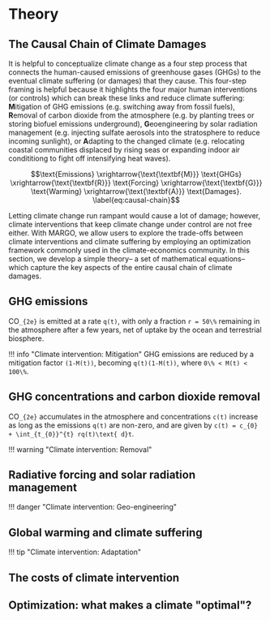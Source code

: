 # Theory

## The Causal Chain of Climate Damages

It is helpful to conceptualize climate change as a four step process that connects the human-caused emissions of greenhouse gases (GHGs) to the eventual climate suffering (or damages) that they cause. This four-step framing is helpful because it highlights the four major human interventions (or controls) which can break these links and reduce climate suffering: **M**itigation of GHG emissions (e.g. switching away from fossil fuels), **R**emoval of carbon dioxide from the atmosphere (e.g. by planting trees or storing biofuel emissions underground), **G**eoengineering by solar radiation management (e.g. injecting sulfate aerosols into the stratosphere to reduce incoming sunlight), or **A**dapting to the changed climate (e.g. relocating coastal communities displaced by rising seas or expanding indoor air condititiong to fight off intensifying heat waves).

```math
\text{Emissions}
\xrightarrow{\text{\textbf{M}}}
\text{GHGs}
\xrightarrow{\text{\textbf{R}}}
\text{Forcing}
\xrightarrow{\text{\textbf{G}}}
\text{Warming}
\xrightarrow{\text{\textbf{A}}}
\text{Damages}.
\label{eq:causal-chain}
```

Letting climate change run rampant would cause a lot of damage; however, climate interventions that keep climate change under control are not free either. With MARGO, we allow users to explore the trade-offs between climate interventions and climate suffering by employing an optimization framework commonly used in the climate-economics community. In this section, we develop a simple theory– a set of mathematical equations– which capture the key aspects of the entire causal chain of climate damages.

## GHG emissions

CO``_{2e}`` is emitted at a rate ``q(t)``, with only a fraction ``r = 50\%`` remaining in the atmosphere after a few years, net of uptake by the ocean and terrestrial biosphere.

!!! info "Climate intervention: Mitigation" GHG emissions are reduced by a mitigation factor ``(1-M(t))``, becoming ``q(t)(1-M(t))``, where ``0\% < M(t) < 100\%``.

## GHG concentrations and carbon dioxide removal

CO``_{2e}`` accumulates in the atmosphere and concentrations ``c(t)`` increase as long as the emissions ``q(t)`` are non-zero, and are given by ``c(t) = c_{0} + \int_{t_{0}}^{t} rq(t)\text{ d}t``.

!!! warning "Climate intervention: Removal"

## Radiative forcing and solar radiation management

!!! danger "Climate intervention: Geo-engineering"

## Global warming and climate suffering

!!! tip "Climate intervention: Adaptation"

## The costs of climate intervention

## Optimization: what makes a climate "optimal"?

